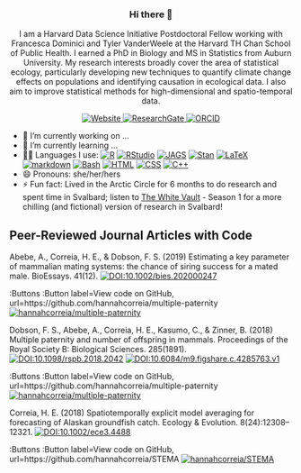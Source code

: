 <h3 align='center'>  Hi there 👋 </h3>

<p align='center'>
    I am a Harvard Data Science Initiative Postdoctoral Fellow working with Francesca Dominici and Tyler VanderWeele at the Harvard TH Chan School of Public Health. I earned a PhD in Biology and MS in Statistics from Auburn University.
    My research interests broadly cover the area of statistical ecology, particularly developing new techniques to quantify climate change effects on populations and identifying causation in ecological data. I also aim to improve statistical methods for high-dimensional and spatio-temporal data.
</p> 

<!--
**hannahcorreia/hannahcorreia** is a ✨ _special_ ✨ repository because its `README.md` (this file) appears on your GitHub profile.

Here are some ideas to get you started:

- 🔭 I’m currently working on ...
- 🌱 I’m currently learning ...
- 👯 I’m looking to collaborate on ...
- 🤔 I’m looking for help with ...
- 💬 Ask me about ...
- 📫 How to reach me: ...
- 😄 Pronouns: ...
- ⚡ Fun fact: ...
-->

<p align='center'>
    <!--<a href="https://scholar.google.com/citations?user=kembVusAAAAJ&hl=en"><img src="http://img.shields.io/badge/-Google Scholar-2088FF?style=flat&logo=google-scholar&logoColor=ffffff" alt="GoogleScholar">
    </a>-->
    <a href="https://hannahcorreia.github.io/"><img src="https://img.shields.io/website?labelColor=2088FF&down_color=red&down_message=down&label=hannahcorreia.github.io&logo=Website&logoColor=2088FF&up_color=green&up_message=up&url=https%3A%2F%2Fhannahcorreia.github.io" alt="Website">
    </a>
    <a href="http://researchgate.net/profile/Hannah-Correia"><img src="http://img.shields.io/badge/-ResearchGate-2088FF?style=flat&logo=researchgate&logoColor=ffffff" alt="ResearchGate">
    </a>
    <a href="https://orcid.org/0000-0003-3476-3674"><img src="http://img.shields.io/badge/-ORCID-2088FF?style=flat&logo=ORCID&logoColor=ffffff" alt="ORCID">
    </a>
</p>

- 🔭 I’m currently working on ...
- 🌱 I’m currently learning ...
- 👩‍💻 Languages I use: [![R](http://img.shields.io/badge/-R-2088FF?style=flat&logo=R&logoColor=ffffff)](https://www.r-project.org/) [![RStudio](http://img.shields.io/badge/-RStudio-2088FF?style=flat&logo=RStudio&logoColor=ffffff)](https://rstudio.com/) [![JAGS](http://img.shields.io/badge/-JAGS-2088FF?style=flat)](http://mcmc-jags.sourceforge.net/) [![Stan](http://img.shields.io/badge/-Stan-2088FF?style=flat)](https://mc-stan.org/) [![LaTeX](http://img.shields.io/badge/-LaTeX-2088FF?style=flat&logo=latex&logoColor=ffffff)](https://www.latex-project.org/) [![markdown](http://img.shields.io/badge/-markdown-2088FF?style=flat&logo=markdown&logoColor=ffffff)](https://www.markdownguide.org/) [![Bash](http://img.shields.io/badge/-Bash-2088FF?style=flat&logo=gnu-bash&logoColor=ffffff)](https://www.gnu.org/software/bash/) [![HTML](http://img.shields.io/badge/-HTML-2088FF?style=flat)](https://developer.mozilla.org/en-US/docs/Web/HTML) [![CSS](http://img.shields.io/badge/-CSS-2088FF?style=flat)](https://developer.mozilla.org/en-US/docs/Web/CSS) [![C++](http://img.shields.io/badge/-C++-2088FF?style=flat)](https://www.cplusplus.com/)
- 😄 Pronouns: she/her/hers
- ⚡ Fun fact: Lived in the Arctic Circle for 6 months to do research and spent time in Svalbard; listen to [The White Vault](https://thewhitevault.com/) - Season 1 for a more chilling (and fictional) version of research in Svalbard!

## Peer-Reviewed Journal Articles with Code

Abebe, A., Correia, H. E., & Dobson, F. S. (2019) Estimating a key parameter of mammalian mating systems: the chance of siring success for a mated male. BioEssays. 41(12). [![DOI:10.1002/bies.202000247](http://img.shields.io/badge/DOI-10.1002/bies.202000247-2088FF.svg)](https://doi.org/10.1002/bies.202000247)
<p align='left'>
    :Buttons
    :Button label=View code on GitHub, url=https://github.com/hannahcorreia/multiple-paternity
    <a href="https://github.com/hannahcorreia/multiple-paternity"><img src="https://img.shields.io/github/last-commit/hannahcorreia/multiple-paternity" alt="hannahcorreia/multiple-paternity"></a>
</p>
    
Dobson, F. S., Abebe, A., Correia, H. E., Kasumo, C., & Zinner, B. (2018) Multiple paternity and number of offspring in mammals. Proceedings of the Royal Society B: Biological Sciences. 285(1891). [![DOI:10.1098/rspb.2018.2042](http://img.shields.io/badge/DOI-10.1098/rspb.2018.2042-2088FF.svg)](https://doi.org/10.1098/rspb.2018.2042) [![DOI:10.6084/m9.figshare.c.4285763.v1](http://img.shields.io/badge/DOI-10.6084/m9.figshare.c.4285763.v1-2088FF.svg?style=flat&labelColor=whitesmoke&logo=data%3Aimage%2Fpng%3Bbase64%2CiVBORw0KGgoAAAANSUhEUgAAAB8AAAAfCAYAAAAfrhY5AAAJsklEQVR42qWXd1DTaRrHf%2BiB2Hdt5zhrAUKz4IKEYu9IGiGFFJJQ0gkJCAKiWFDWBRdFhCQUF3UVdeVcRQEBxUI3yY9iEnQHb3bdW1fPubnyz%2F11M7lvEHfOQee2ZOYzPyDv%2B3yf9%2Fk95YX4fx%2BltfUt08GcFEuPR4U9hDDZ%2FVngIlhb%2FSiI6InkTgLzgDcgfvtnovhH4BzoVlrbwr55QnhCtBW4QHXnFrZbPBaQoBh4%2FSYH2EnpBEtqcDMVzB93wA%2F8AFwa23XFGcc8CkT3mxz%2BfXWtq9T9IQlLIXYEuHojudb%2BCM7Hgdq8ydi%2FAHiBXyY%2BLjwFlAEnS6Jnar%2FvnQVhvdzasad0eKvWZKe8hvDB2ofLZ%2FZEcWsh%2BhyIuyO5Bxs2iZIE4nRv7NWAb0EO8AC%2FWPxjYAWuOEX2MSXZVgPxzmRL3xKz3ScGpx6p6QnOx4mDIFqO0w6Q4fEhO5IzwxlSwyD2FYHzwAW%2BAZ4fEsf74gCumykwNHskLM7taQxLYjjIyy8MUtraGhTWdkfhkFJqtvuVl%2F9l2ZquDfEyrH8B0W06nnpH3JtIyRGpH1iJ6SfxDIHjRXHJmdQjLpfHeN54gnfFx4W9QRnovx%2FN20aXZeTD2J84hn3%2BqoF2Tqr14VqTPUCIcP%2B5%2Fly4qC%2BUL3sYxSvNj1NwsVYPsWdMUfomsdkYm3Tj0nbV0N1wRKwFe1MgKACDIBdMAhPE%2FwicwNWxll8Ag40w%2BFfhibJkGHmutjYeQ8gVlaN%2BjO51nDysa9TwNUFMqaGbKdRJZFfOJSp6mkRKsv0rRIpEVWjAvyFkxNOEpwvcAVPfEe%2Bl8ojeNTx3nXLBcWRrYGxSRjDEk0VlpxYrbe1ZmaQ5xuT0u3r%2B2qe5j0J5uytiZPGsRL2Jm32AldpxPUNJ3jmmsN4x62z1cXrbedXBQf2yvIFCeZrtyicZZG2U2nrrBJzYorI2EXLrvTfCSB43s41PKEvbZDEfQby6L4JTj%2FfIwam%2B4%2BwucBu%2BDgNK05Nle1rSt9HvR%2FKPC4U6LTfvUIaip1mjIa8fPzykii23h2eanT57zQ7fsyYH5QjywwlooAUcAdOh5QumgTHx6aAO7%2FL52eaQNEShrxfhL6albEDmfhGflrsT4tps8gTHNOJbeDeBlt0WJWDHSgxs6cW6lQqyg1FpD5ZVDfhn1HYFF1y4Eiaqa18pQf3zzYMBhcanlBjYfgWNayAf%2FASOgklu8bmgD7hADrk4cRlOL7NSOewEcbqSmaivT33QuFdHXj5sdvjlN5yMDrAECmdgDWG2L8P%2BAKLs9ZLZ7dJda%2BB4Xl84t7QvnKfvpXJv9obz2KgK8dXyqISyV0sXGZ0U47hOA%2FAiigbEMECJxC9aoKp86re5O5prxOlHkcksutSQJzxZRlPZmrOKhsQBF5zEZKybUC0vVjG8PqOnhOq46qyDTDnj5gZBriWCk4DvXrudQnXQmnXblebhAC2cCB6zIbM4PYgGl0elPSgIf3iFEA21aLdHYLHUQuVkpgi02SxFdrG862Y8ymYGMvXDzUmiX8DS5vKZyZlGmsSgQqfLub5RyLNS4zfDiZc9Edzh%2FtCE%2BX8j9k%2FqWB071rcZyMImne1SLkL4GRw4UPHMV3jjwEYpPG5uW5fAEot0aTSJnsGAwHJi2nvF1Y5OIqWziVCQd5NT7t6Q8guOSpgS%2Fa1dSRn8JGGaCD3BPXDyQRG4Bqhu8XrgAp0yy8DMSvvyVXDgJcJTcr1wQ2BvFKf65jqhvmxXUuDpGBlRvV36XvGjQzLi8KAKT2lYOnmxQPGorURSV0NhyTIuIyqOmKTMhQ%2BieEsgOgpc4KBbfDM4B3SIgFljvfHF6cef7qpyLBXAiQcXvg5l3Iunp%2FWv4dH6qFziO%2BL9PbrimQ9RY6MQphEfGUpOmma7KkGzuS8sPUFnCtIYcKCaI9EXo4HlQLgGrBjbiK5EqMj2AKWt9QWcIFMtnVvQVDQV9lXJJqdPVtUQpbh6gCI2Ov1nvZts7yYdsnvRgxiWFOtNJcOMVLn1vgptVi6qrNiFOfEjHCDB3J%2BHDLqUB77YgQGwX%2Fb1eYna3hGKdlqJKIyiE4nSbV8VFgxmxR4b5mVkkeUhMgs5YTi4ja2XZ009xJRHdkfwMi%2BfocaancuO7h%2FMlcLOa0V%2FSw6Dq47CumRQAKhgbOP8t%2BMTjuxjJGhXCY6XpmDDFqWlVYbQ1aDJ5Cptdw4oLbf3Ck%2BdWkVP0LpH7s9XLPXI%2FQX8ws%2Bj2In63IcRvOOo%2BTTjiN%2BlssfRsanW%2B3REVKoavBOAPTXABW4AL7e4NygHdpAKBscmlDh9Jysp4wxbnUNna3L3xBvyE1jyrGIkUHaqQMuxhHElV6oj1picvgL1QEuS5PyZTEaivqh5vUCKJqOuIgPFGESns8kyFk7%2FDxyima3cYxi%2FYOQCj%2F%2B9Ms2Ll%2Bhn4FmKnl7JkGXQGDKDAz9rUGL1TIlBpuJr9Be2JjK6qPzyDg495UxXYF7JY1qKimw9jWjF0iV6DRIqE%2B%2FeWG0J2ofmZTk0mLYVd4GLiFCOoKR0Cg727tWq981InYynvCuKW43aXgEjofVbxIqrm0VL76zlH3gQzWP3R3Bv9oXxclrlO7VVtgBRpSP4hMFWJ8BrUSBCJXC07l40X4jWuvtc42ofNCxtlX2JH6bdeojXgTh5TxOBKEyY5wvBE%2BACh8BtOPNPkApjoxi5h%2B%2FFMQQNpWvZaMH7MKFu5Ax8HoCQdmGkJrtnOiLHwD3uS5y8%2F2xTSDrE%2F4PT1yqtt6vGe8ldMBVMEPd6KwqiYECHDlfbvzphcWP%2BJiZuL5swoWQYlS%2Br7Yu5mNUiGD2retxBi9fl6RDGn4Ti9B1oyYy%2BMP5G87D%2FCpRlvdnuy0PY6RC8BzTA40NXqckQ9TaOUDywkYsudxJzPgyDoAWn%2BB6nEFbaVxxC6UXjJiuDkW9TWq7uRBOJocky9iMfUhGpv%2FdQuVVIuGjYqACbXf8aa%2BPeYNIHZsM7l4s5gAQuUAzRUoT51hnH3EWofXf2vkD5HJJ33vwE%2FaEWp36GHr6GpMaH4AAPuqM5eabH%2FhfG9zcCz4nN6cPinuAw6IHwtvyB%2FdO1toZciBaPh25U0ducR2PI3Zl7mokyLWKkSnEDOg1x5fCsJE9EKhH7HwFNhWMGMS7%2BqxyYsbHHRUDUH4I%2FAheQY7wujJNnFUH4KdCju83riuQeHU9WEqNzjsJFuF%2FdTDAZ%2FK7%2F1WaAU%2BAWymT59pVMT4g2AxcwNa0XEBDdBDpAPvgDIH73R25teeuAF5ime2Ul0OUIiG4GpSAEJeYW9wDTf43wfwHgHLKJoPznkwAAAABJRU5ErkJggg%3D%3D)](https://doi.org/10.6084/m9.figshare.c.4285763.v1)
<p align='left'>
    :Buttons
    :Button label=View code on GitHub, url=https://github.com/hannahcorreia/multiple-paternity
    <a href="https://github.com/hannahcorreia/multiple-paternity"><img src="https://img.shields.io/github/last-commit/hannahcorreia/multiple-paternity" alt="hannahcorreia/multiple-paternity"></a>
</p>

Correia, H. E. (2018) Spatiotemporally explicit model averaging for forecasting of Alaskan groundfish catch. Ecology & Evolution. 8(24):12308–12321. [![DOI:10.1002/ece3.4488](http://img.shields.io/badge/DOI-10.1002/ece3.4488-2088FF.svg)](https://doi.org/10.1002/ece3.4488)
<p align='left'>
    :Buttons
    :Button label=View code on GitHub, url=https://github.com/hannahcorreia/STEMA
    <a href="https://github.com/hannahcorreia/STEMA"><img src="https://img.shields.io/github/last-commit/hannahcorreia/STEMA" alt="hannahcorreia/STEMA"></a>
</p>


